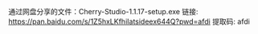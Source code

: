 通过网盘分享的文件：Cherry-Studio-1.1.17-setup.exe
链接: https://pan.baidu.com/s/1Z5hxLKfhiIatsideex644Q?pwd=afdi 提取码: afdi
